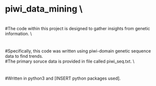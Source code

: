 # piwi_data_mining \
#
#
#
#The code within this project is designed to gather insights from genetic information. \
#
#
#Specifically, this code was written using piwi-domain genetic sequence data to find trends.\
#The primary soruce data is provided in file called piwi_seq.txt. \
#
#Written in python3 and [INSERT python packages used].
